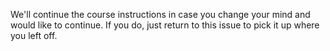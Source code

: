 We'll continue the course instructions in case you change your mind and would like to continue. If you do, just return to this issue to pick it up where you left off. 